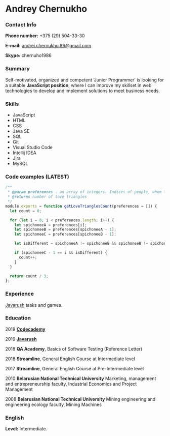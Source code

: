 # Andrey Chernukho

### Contact Info

 **Phone number:**  +375 (29) 504-33-30

 **E-mail:** andrei.chernukho.86@gmail.com

 **Skype:** chernuho1986

### Summary

Self-motivated, organized and competent 'Junior Programmer' is looking for a suitable **JavaScript position**, where I can improve my skillset in web technologies to develop and implement solutions to meet business needs.

### Skills

* JavaScript
* HTML
* CSS
* Java SE
* SQL
* Git
* Visual Studio Code
* Intellij IDEA
* Jira
* MySQL

### Code examples (LATEST)

```javascript
/**
 * @param preferences - an array of integers. Indices of people, whom they love
 * @returns number of love triangles
 */
module.exports = function getLoveTrianglesCount(preferences = []) {
  let count = 0;

  for (let i = 0; i < preferences.length; i++) {
    let spichoneeA = preferences[i];
    let spichoneeB = preferences[spichoneeA - 1];
    let spichoneeC = preferences[spichoneeB - 1];

    let isDifferent = spichoneeA != spichoneeB && spichoneeB != spichoneeC && spichoneeA != spichoneeC;

    if (spichoneeC - 1 == i && isDifferent) {
      count++;
    }
  }

  return count / 3;
};
```

### Experience

[Javarush](https://javarush.ru/users/2021131) tasks and games.

### Education

2019 **[Сodecademy](https://www.codecademy.com/profiles/6185991363)**

2019 **[Javarush](https://javarush.ru/users/2021131)**

2018 **QA Academy**, Basics of Software Testing (Reference Letter)

2018 **Streamline**, General English Course at Intermediate level

2017 **Streamline**, General English Course at Pre-Intermediate level

2010 **Belarusian National Technical University**
Marketing, management and entrepreneurship faculty, Industrial Economics and Project Management

2008 **Belarusian National Technical University**
Mining engineering and engineering ecology faculty, Mining Machines

### English

**Level:** Intermediate.
